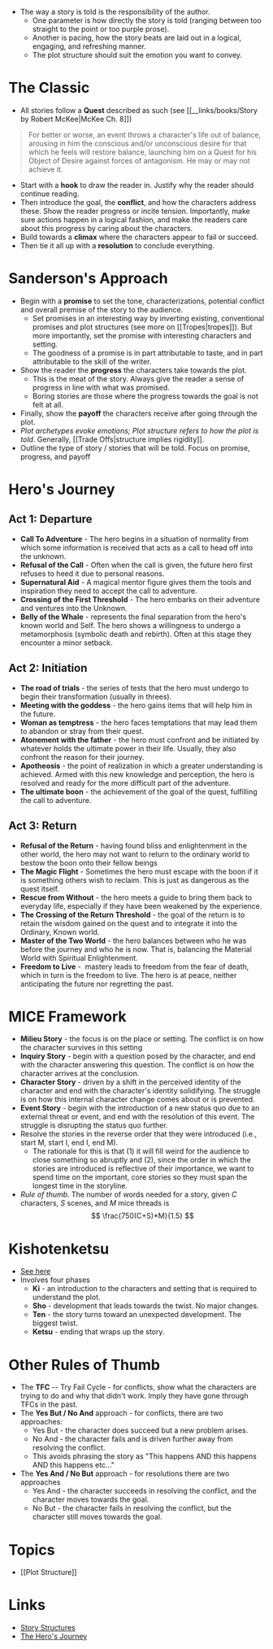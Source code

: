 * The way a story is told is the responsibility of the author. 
	* One parameter is how directly the story is told (ranging between too straight to the point or too purple prose).
	* Another is pacing, how the story beats are laid out in a logical, engaging, and refreshing manner.
	* The plot structure should suit the emotion you want to convey.
# The Classic
* All stories follow a **Quest** described as such (see [[__links/books/Story by Robert McKee|McKee Ch. 8]])

> For better or worse, an event throws a character's life out of balance, arousing in him the conscious and/or unconscious desire for that which he feels will restore balance, launching him on a Quest for his Object of Desire against forces of antagonism. He may or may not achieve it.

* Start with a **hook** to draw the reader in. Justify why the reader should continue reading.
* Then introduce the goal, the **conflict**, and how the characters address these. Show the reader progress or incite tension. Importantly, make sure actions happen in a logical fashion, and make the readers care about this progress by caring about the characters.
* Build towards a **climax** where the characters appear to fail or succeed.
* Then tie it all up with a **resolution** to conclude everything.
# Sanderson's Approach
* Begin with a **promise** to set the tone, characterizations, potential conflict and overall premise of the story to the audience. 
	* Set promises in an interesting way by inverting existing, conventional promises and plot structures (see more on [[Tropes|tropes]]). But more importantly, set the promise with interesting characters and setting.
	* The goodness of a promise is in part attributable to taste, and in part attributable to the skill of the writer.
* Show the reader the **progress** the characters take towards the plot. 
	* This is the meat of the story. Always give the reader a sense of progress in line with what was promised.
	* Boring stories are those where the progress towards the goal is not felt at all. 
* Finally, show the **payoff** the characters receive after going through the plot. 
* *Plot archetypes evoke emotions; Plot structure refers to how the plot is told*. Generally, [[Trade Offs|structure implies rigidity]].
* Outline the type of story / stories that will be told. Focus on promise, progress, and payoff
# Hero's Journey
## Act 1: Departure
* **Call To Adventure**  - The hero begins in a situation of normality from which some information is received that acts as a call to head off into the unknown.
* **Refusal of the Call** - Often when the call is given, the future hero first refuses to heed it due to personal reasons. 
* **Supernatural Aid**  - A magical mentor figure gives them the tools and inspiration they need to accept the call to adventure.
* **Crossing of the First Threshold** - The hero embarks on their adventure and ventures into the Unknown.
* **Belly of the Whale** - represents the final separation from the hero's known world and Self. The hero shows a willingness to undergo a metamorphosis (symbolic death and rebirth). Often at this stage they encounter a minor setback.
## Act 2: Initiation
* **The road of trials** - the series of tests that the hero must undergo to begin their transformation (usually in threes). 
* **Meeting with the goddess** - the hero gains items that will help him in the future.
* **Woman as temptress** - the hero faces temptations that may lead them to abandon or stray from their quest.
* **Atonement with the father** - the hero must confront and be initiated by whatever holds the ultimate power in their life. Usually, they also confront the reason for their journey.
* **Apotheosis** - the point of realization in which a greater understanding is achieved. Armed with this new knowledge and perception, the hero is resolved and ready for the more difficult part of the adventure.
* **The ultimate boon** - the achievement of the goal of the quest, fulfilling the call to adventure.
## Act 3: Return
* **Refusal of the Return** - having found bliss and enlightenment in the other world, the hero may not want to return to the ordinary world to bestow the boon onto their fellow beings
* **The Magic Flight** - Sometimes the hero must escape with the boon if it is something others wish to reclaim. This is just as dangerous as the quest itself.
* **Rescue from Without** - the hero meets a guide to bring them back to everyday life, especially if they have been weakened by the experience.
* **The Crossing of the Return Threshold** - the goal of the return is to retain the wisdom gained on the quest and to integrate it into the Ordinary, Known world.
* **Master of the Two World** - the hero balances between who he was before the journey and who he is now. That is, balancing the Material World with Spiritual Enlightenment.
* **Freedom to Live** -  mastery leads to freedom from the fear of death, which in turn is the freedom to live. The hero is at peace, neither anticipating the future nor regretting the past.

# MICE Framework
* **Milieu Story** - the focus is on the place or setting. The conflict is on how the character survives in this setting
* **Inquiry Story** - begin with a question posed by the character, and end with the character answering this question. The conflict is on how the character arrives at the conclusion.
* **Character Story** - driven by a shift in the perceived identity of the character and end with the character's identity solidifying. The struggle is on how this internal character change comes about or is prevented.
* **Event Story** - begin with the introduction of a new status quo due to an external threat or event, and end with the resolution of this event. The struggle is disrupting the status quo further.
* Resolve the stories in the reverse order that they were introduced (i.e., start M, start I, end I, end M). 
	* The rationale for this is that (1) it will fill weird for the audience to close something so abruptly and (2), since the order in which the stories are introduced is reflective of their importance, we want to spend time on the important, core stories so they must span the longest time in the storyline.
* *Rule of thumb*. The number of words needed for a story, given $C$ characters, $S$ scenes, and $M$ mice threads is 
  $$
  \frac{750(C+S)*M}{1.5}
  $$
  
# Kishotenketsu
* [See here](https://en.wikipedia.org/wiki/Kishōtenketsu)
* Involves four phases
	* **Ki** - an introduction to the characters and setting that is required to understand the plot.
	* **Sho** - development that leads towards the twist. No major changes.
	* **Ten** - the story turns toward an unexpected development. The biggest twist.
	* **Ketsu** - ending that wraps up the story.
# Other Rules of Thumb
 * The **TFC** -- Try Fail Cycle - for conflicts, show what the characters are trying to do and why that didn't work. Imply they have gone through TFCs in the past.
 * The  **Yes But / No And** approach - for conflicts, there are two approaches:
	* Yes But - the character does succeed but a new problem arises.
	* No And - the character fails and is driven further away from resolving the conflict.
	* This avoids phrasing the story as "This happens AND this happens AND this happens etc..."
* The **Yes And / No But** approach - for resolutions there are two approaches
	* Yes And - the character succeeds in resolving the conflict, and the character moves towards the goal.
	* No But - the character fails in resolving the conflict, but the character still moves towards the goal.
# Topics
* [[Plot Structure]]
# Links
* [Story Structures](https://jerryjenkins.com/story-structures/)
* [The Hero's Journey](https://en.wikipedia.org/wiki/Hero%27s_journey)